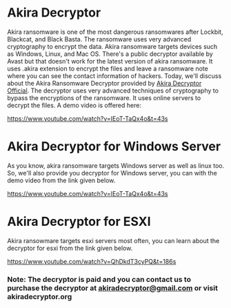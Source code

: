 # Akira Decryptor

Akira ransomware is one of the most dangerous ransomwares after Lockbit, Blackcat, and Black Basta. The ransomware uses very advanced cryptography to encrypt the data.
Akira ransomware targets devices such as Windows, Linux, and Mac OS. There's a public decryptor available by Avast but that doesn't work for the latest version of akira ransomware.
It uses .akira extension to encrypt the files and leave a ransomware note where you can see the contact information of hackers.
Today, we'll discuss about the Akira Ransomware Decryptor provided by [Akira Decryptor Official](https://akiradecryptor.org/). The decryptor uses very advanced techniques of cryptography to bypass the encryptions of the ransomware. It uses online servers to decrypt the files.
A demo video is offered here:

https://www.youtube.com/watch?v=IEoT-TaQx4o&t=43s


# Akira Decryptor for Windows Server

As you know, akira ransomware targets Windows server as well as linux too. So, we'll also provide you decryptor for Windows server, you can with the demo video from the link given below.

https://www.youtube.com/watch?v=IEoT-TaQx4o&t=43s

# Akira Decryptor for ESXI
Akira ransowmare targets esxi servers most often, you can learn about the decryptor for esxi from the link given below.

https://www.youtube.com/watch?v=QhDkdT3cyPQ&t=186s

### Note: The decryptor is paid and you can contact us to purchase the decryptor at akiradecryptor@gmail.com or visit akiradecryptor.org

